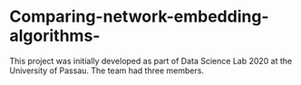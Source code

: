 # Comparing-network-embedding-algorithms-
This project was initially developed as part of Data Science Lab 2020 at the University of Passau. The team had three members.

